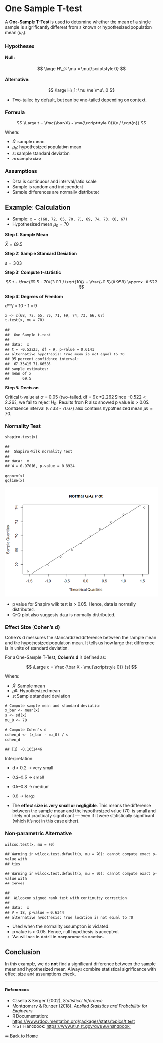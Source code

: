 <script type="text/javascript" async
    src="https://polyfill.io/v3/polyfill.min.js?features=es6">
</script>
<script type="text/javascript" async
    src="https://cdnjs.cloudflare.com/ajax/libs/mathjax/3.2.0/es5/tex-mml-chtml.js">
</script>

# One Sample T-test

A **One-Sample T-Test** is used to determine whether the mean of a
single sample is significantly different from a known or hypothesized
population mean (*μ*<sub>0</sub>).

### Hypotheses

#### Null:

$$
\large H\_0: \mu = \mu{\scriptstyle 0}
$$

#### Alternative:

$$
\large H\_1: \mu \ne \mu\_0
$$

-   Two-tailed by default, but can be one-tailed depending on context.

### Formula

$$
\Large t = \frac{\bar{X} - \mu{\scriptstyle 0}}{s / \sqrt{n}}
$$

Where:

-   *X̄*: sample mean
-   *μ*<sub>0</sub>: hypothesized population mean
-   *s*: sample standard deviation
-   *n*: sample size

### Assumptions

-   Data is continuous and interval/ratio scale
-   Sample is random and independent
-   Sample differences are normally distributed

## Example: Calculation

-   Sample: `x = c(68, 72, 65, 70, 71, 69, 74, 73, 66, 67)`
-   Hypothesized mean *μ*<sub>0</sub> = 70

**Step 1: Sample Mean**

*X̄* = 69.5

**Step 2: Sample Standard Deviation**

*s* = 3.03

**Step 3: Compute t-statistic**

$$ t = \frac{69.5 - 70}{3.03 / \sqrt{10}} = \frac{-0.5}{0.958} \approx -0.522 $$

**Step 4: Degrees of Freedom**

*d**f* = 10 - 1 = 9

    x <- c(68, 72, 65, 70, 71, 69, 74, 73, 66, 67)
    t.test(x, mu = 70)

    ## 
    ##  One Sample t-test
    ## 
    ## data:  x
    ## t = -0.52223, df = 9, p-value = 0.6141
    ## alternative hypothesis: true mean is not equal to 70
    ## 95 percent confidence interval:
    ##  67.33415 71.66585
    ## sample estimates:
    ## mean of x 
    ##      69.5

**Step 5: Decision**

Critical t-value at *α* = 0.05 (two-tailed, df = 9): ±2.262 Since
−0.522 &lt; 2.262, we fail to reject *H*<sub>0</sub>. Results from R
also showed p value is &gt; 0.05. Confidence interval (67.33 - 71.67)
also contains hypothesized mean *μ*0 = 70.

### Normality Test

    shapiro.test(x)

    ## 
    ##  Shapiro-Wilk normality test
    ## 
    ## data:  x
    ## W = 0.97016, p-value = 0.8924

    qqnorm(x)
    qqline(x)

![](One-Sample-Ttest_files/figure-markdown_strict/unnamed-chunk-2-1.png)

-   p value for Shapiro wilk test is &gt; 0.05. Hence, data is normally
    distributed.
-   Q-Q plot also suggests data is normally distributed.

### Effect Size (Cohen’s d)

Cohen’s d measures the standardized difference between the sample mean
and the hypothesized population mean. It tells us how large that
difference is in units of standard deviation.

For a One-Sample T-Test, **Cohen’s d** is defined as:

$$
\Large d = \frac {\bar X - \mu{\scriptstyle 0}} {s}
$$

Where:

-   *X̄*: Sample mean
-   *μ*0: Hypothesized mean
-   *s*: Sample standard deviation

<!-- -->

    # Compute sample mean and standard deviation
    x_bar <- mean(x)
    s <- sd(x)
    mu_0 <- 70

    # Compute Cohen's d
    cohen_d <- (x_bar - mu_0) / s
    cohen_d

    ## [1] -0.1651446

Interpretation:

-   d &lt; 0.2 → very small

-   0.2–0.5 → small

-   0.5–0.8 → medium

-   0.8 → large

-   The **effect size is very small or negligible**. This means the
    difference between the sample mean and the hypothesized value (70)
    is small and likely not practically significant — even if it were
    statistically significant (which it’s not in this case either).

### Non-parametric Alternative

    wilcox.test(x, mu = 70)

    ## Warning in wilcox.test.default(x, mu = 70): cannot compute exact p-value with
    ## ties

    ## Warning in wilcox.test.default(x, mu = 70): cannot compute exact p-value with
    ## zeroes

    ## 
    ##  Wilcoxon signed rank test with continuity correction
    ## 
    ## data:  x
    ## V = 18, p-value = 0.6344
    ## alternative hypothesis: true location is not equal to 70

-   Used when the normality assumption is violated.
-   p value is &gt; 0.05. Hence, null hypothesis is accepted.
-   We will see in detail in nonparametric section.

## Conclusion

In this example, we do **not** find a significant difference between the
sample mean and hypothesized mean. Always combine statistical
significance with effect size and assumptions check.

------------------------------------------------------------------------

#### References

-   Casella & Berger (2002), *Statistical Inference*
-   Montgomery & Runger (2018), *Applied Statistics and Probability for
    Engineers*
-   R Documentation:
    <https://www.rdocumentation.org/packages/stats/topics/t.test>
-   NIST Handbook: <https://www.itl.nist.gov/div898/handbook/>

[⬅ Back to Home](../T-test.md)
